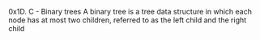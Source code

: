0x1D. C - Binary trees
A binary tree is a tree data structure in which each node has at most two children, referred to as the left child and the right child
